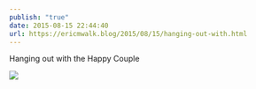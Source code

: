 ```yaml
---
publish: "true"
date: 2015-08-15 22:44:40
url: https://ericmwalk.blog/2015/08/15/hanging-out-with.html
---
```


Hanging out with the Happy Couple

![](https://ericmwalk.blog/uploads/2022/c00f2d146b.jpg)